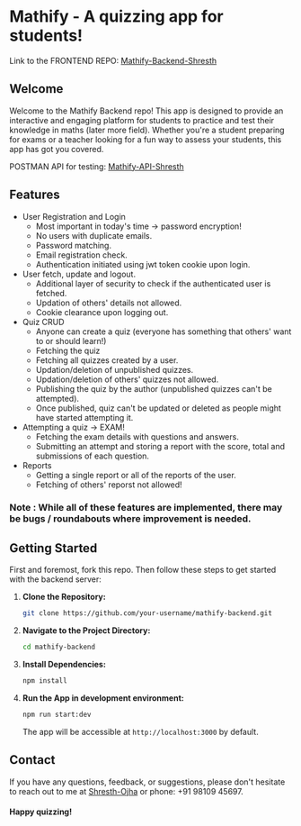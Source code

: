 # Mathify - A quizzing app for students!
Link to the FRONTEND REPO: [Mathify-Backend-Shresth](https://github.com/Shresth-Ojha/mathify-frontend)
## Welcome
Welcome to the Mathify Backend repo! This app is designed to provide an interactive and engaging platform for students to practice and test their knowledge in maths (later more field). Whether you're a student preparing for exams or a teacher looking for a fun way to assess your students, this app has got you covered.

POSTMAN API for testing: [Mathify-API-Shresth](https://documenter.getpostman.com/view/23647766/2s9YyvBL9T)

## Features
* User Registration and Login
  - Most important in today's time -> password encryption!
  - No users with duplicate emails.
  - Password matching.
  - Email registration check.
  - Authentication initiated using jwt token cookie upon login.
* User fetch, update and logout.
  - Additional layer of security to check if the authenticated user is fetched.
  - Updation of others' details not allowed.
  - Cookie clearance upon logging out.
* Quiz CRUD
  - Anyone can create a quiz (everyone has something that others' want to or should learn!)
  - Fetching the quiz
  - Fetching all quizzes created by a user.
  - Updation/deletion of unpublished quizzes.
  - Updation/deletion of others' quizzes not allowed.
  - Publishing the quiz by the author (unpublished quizzes can't be attempted).
  - Once published, quiz can't be updated or deleted as people might have started attempting it.
* Attempting a quiz -> EXAM!
  - Fetching the exam details with questions and answers.
  - Submitting an attempt and storing a report with the score, total and submissions of each question.
* Reports
  - Getting a single report or all of the reports of the user.
  - Fetching of others' reporst not allowed!
 
### Note : While all of these features are implemented, there may be bugs / roundabouts where improvement is needed.

## Getting Started
First and foremost, fork this repo. Then follow these steps to get started with the backend server:

1. **Clone the Repository:**
   ```bash
   git clone https://github.com/your-username/mathify-backend.git
   ```

2. **Navigate to the Project Directory:**
   ```bash
   cd mathify-backend
   ```

3. **Install Dependencies:**
   ```bash
   npm install
   ```

4. **Run the App in development environment:**
   ```bash
   npm run start:dev
   ```
   The app will be accessible at `http://localhost:3000` by default.

## Contact
If you have any questions, feedback, or suggestions, please don't hesitate to reach out to me at [Shresth-Ojha](mailto:shresthojha.iitdelhi@gmail.com) or phone: +91 98109 45697.

#### Happy quizzing!
